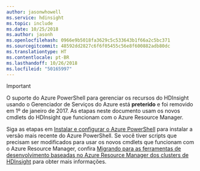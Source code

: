 ```yaml
---
author: jasonwhowell
ms.service: hdinsight
ms.topic: include
ms.date: 10/25/2018
ms.author: jasonh
ms.openlocfilehash: 0966e9b5018fa3629c5c533643b1f66a2c5bc371
ms.sourcegitcommit: 48592dd2827c6f6f05455c56e8f600882adb80dc
ms.translationtype: HT
ms.contentlocale: pt-BR
ms.lasthandoff: 10/26/2018
ms.locfileid: "50165997"
---
```

> [!IMPORTANT]
> O suporte do Azure PowerShell para gerenciar os recursos do HDInsight usando o Gerenciador de Serviços do Azure está **preterido** e foi removido em 1º de janeiro de 2017. As etapas neste documento usam os novos cmdlets do HDInsight que funcionam com o Azure Resource Manager.
> 
> Siga as etapas em [Instalar e configurar o Azure PowerShell](/powershell/azureps-cmdlets-docs) para instalar a versão mais recente do Azure PowerShell. Se você tiver scripts que precisam ser modificados para usar os novos cmdlets que funcionam com o Azure Resource Manager, confira [Migrando para as ferramentas de desenvolvimento baseadas no Azure Resource Manager dos clusters de HDInsight](../articles/hdinsight/hdinsight-hadoop-development-using-azure-resource-manager.md) para obter mais informações.
> 
> 

